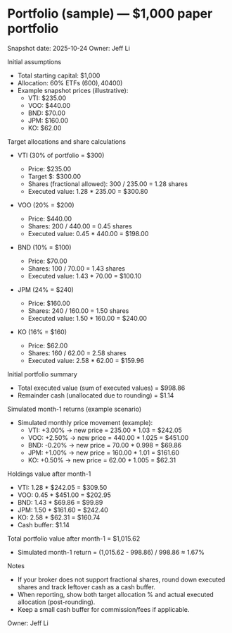 # Portfolio (sample) — $1,000 paper portfolio

Snapshot date: 2025-10-24
Owner: Jeff Li

Initial assumptions
- Total starting capital: $1,000
- Allocation: 60% ETFs ($600), 40% Stocks ($400)
- Example snapshot prices (illustrative):
  - VTI: $235.00
  - VOO: $440.00
  - BND: $70.00
  - JPM: $160.00
  - KO: $62.00

Target allocations and share calculations

- VTI (30% of portfolio = $300)
  - Price: $235.00
  - Target $: $300.00
  - Shares (fractional allowed): 300 / 235.00 = 1.28 shares
  - Executed value: 1.28 * 235.00 = $300.80

- VOO (20% = $200)
  - Price: $440.00
  - Shares: 200 / 440.00 = 0.45 shares
  - Executed value: 0.45 * 440.00 = $198.00

- BND (10% = $100)
  - Price: $70.00
  - Shares: 100 / 70.00 = 1.43 shares
  - Executed value: 1.43 * 70.00 = $100.10

- JPM (24% = $240)
  - Price: $160.00
  - Shares: 240 / 160.00 = 1.50 shares
  - Executed value: 1.50 * 160.00 = $240.00

- KO (16% = $160)
  - Price: $62.00
  - Shares: 160 / 62.00 = 2.58 shares
  - Executed value: 2.58 * 62.00 = $159.96

Initial portfolio summary
- Total executed value (sum of executed values) = $998.86
- Remainder cash (unallocated due to rounding) = $1.14

Simulated month-1 returns (example scenario)
- Simulated monthly price movement (example):
  - VTI: +3.00% → new price = 235.00 * 1.03 = $242.05
  - VOO: +2.50% → new price = 440.00 * 1.025 = $451.00
  - BND: -0.20% → new price = 70.00 * 0.998 = $69.86
  - JPM: +1.00% → new price = 160.00 * 1.01 = $161.60
  - KO: +0.50% → new price = 62.00 * 1.005 = $62.31

Holdings value after month-1
- VTI: 1.28 * $242.05 = $309.50
- VOO: 0.45 * $451.00 = $202.95
- BND: 1.43 * $69.86 = $99.89
- JPM: 1.50 * $161.60 = $242.40
- KO: 2.58 * $62.31 = $160.74
- Cash buffer: $1.14

Total portfolio value after month-1 = $1,015.62
- Simulated month-1 return = (1,015.62 - 998.86) / 998.86 ≈ 1.67%

Notes
- If your broker does not support fractional shares, round down executed shares and track leftover cash as a cash buffer.
- When reporting, show both target allocation % and actual executed allocation (post-rounding).
- Keep a small cash buffer for commission/fees if applicable.

Owner: Jeff Li

